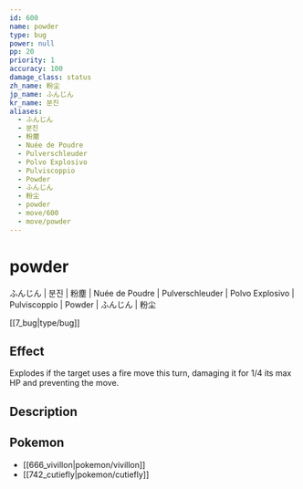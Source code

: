 ```yaml
---
id: 600
name: powder
type: bug
power: null
pp: 20
priority: 1
accuracy: 100
damage_class: status
zh_name: 粉尘
jp_name: ふんじん
kr_name: 분진
aliases:
  - ふんじん
  - 분진
  - 粉塵
  - Nuée de Poudre
  - Pulverschleuder
  - Polvo Explosivo
  - Pulviscoppio
  - Powder
  - ふんじん
  - 粉尘
  - powder
  - move/600
  - move/powder
---
```

# powder
    
ふんじん | 분진 | 粉塵 | Nuée de Poudre | Pulverschleuder | Polvo Explosivo | Pulviscoppio | Powder | ふんじん | 粉尘

[[7_bug|type/bug]]

## Effect

Explodes if the target uses a fire move this turn, damaging it for 1/4 its max HP and preventing the move.

## Description



## Pokemon

- [[666_vivillon|pokemon/vivillon]]
- [[742_cutiefly|pokemon/cutiefly]]

